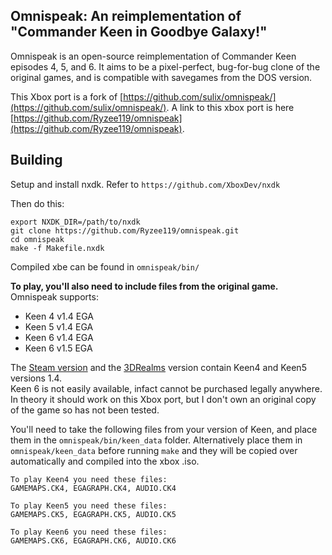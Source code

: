 ## Omnispeak: An reimplementation of "Commander Keen in Goodbye Galaxy!"

Omnispeak is an open-source reimplementation of Commander Keen episodes 4, 5,
and 6. It aims to be a pixel-perfect, bug-for-bug clone of the original games,
and is compatible with savegames from the DOS version.

This Xbox port is a fork of [https://github.com/sulix/omnispeak/](https://github.com/sulix/omnispeak/). A link to this xbox port is here [https://github.com/Ryzee119/omnispeak](https://github.com/Ryzee119/omnispeak).

## Building

Setup and install nxdk. Refer to `https://github.com/XboxDev/nxdk`

Then do this:  
```
export NXDK_DIR=/path/to/nxdk
git clone https://github.com/Ryzee119/omnispeak.git
cd omnispeak
make -f Makefile.nxdk
```
Compiled xbe can be found in `omnispeak/bin/`

**To play, you'll also need to include files from the original game.**  
Omnispeak supports:
* Keen 4 v1.4 EGA
* Keen 5 v1.4 EGA
* Keen 6 v1.4 EGA
* Keen 6 v1.5 EGA

The [Steam version](http://store.steampowered.com/app/9180/) and the [3DRealms](https://3drealms.com/catalog/commander-keen-goodbye-galaxy_8/) version contain Keen4 and Keen5 versions 1.4.  
Keen 6 is not easily available, infact cannot be purchased legally anywhere. In theory it should work on this Xbox port, but I don't own an original copy of the game so has not been tested.

You'll need to take the following files from your version of Keen, and place them in the `omnispeak/bin/keen_data` folder.  Alternatively place them in `omnispeak/keen_data` before running `make` and they will be copied over automatically and compiled into the xbox .iso.

```
To play Keen4 you need these files:
GAMEMAPS.CK4, EGAGRAPH.CK4, AUDIO.CK4

To play Keen5 you need these files:
GAMEMAPS.CK5, EGAGRAPH.CK5, AUDIO.CK5

To play Keen6 you need these files:
GAMEMAPS.CK6, EGAGRAPH.CK6, AUDIO.CK6
```
